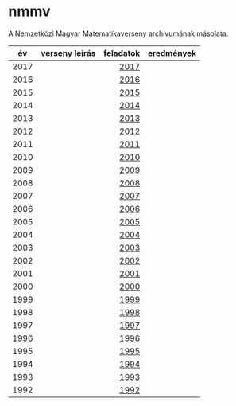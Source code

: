 # nmmv
A Nemzetközi Magyar Matematikaverseny archívumának másolata.

| év | verseny leírás | feladatok | eredmények |
|---|---|---:|---|
| 2017 |   | [2017](2017/2017.md) | |
| 2016 |   | [2016](2016/2016.md) | |
| 2015 |   | [2015](2015/2015.md) | |
| 2014 |   | [2014](2014/2014.md) | |
| 2013 |   | [2013](2013/2013.md) | |
| 2012 |   | [2012](2012/2012.md) | |
| 2011 |   | [2011](2011/2011.md) | |
| 2010 |   | [2010](2010/2010.md) | |
| 2009 |   | [2009](2009/2009.md) | |
| 2008 |   | [2008](2008/2008.md) | |
| 2007 |   | [2007](2007/2007.md) | |
| 2006 |   | [2006](2006/2006.md) | |
| 2005 |   | [2005](2005/2005.md) | |
| 2004 |   | [2004](2004/2004.md) | |
| 2003 |   | [2003](2003/2003.md) | |
| 2002 |   | [2002](2002/2002.md) | |
| 2001 |   | [2001](2001/2001.md) | |
| 2000 |   | [2000](2000/2000.md) | |
| 1999 |   | [1999](1999/1999.md) | |
| 1998 |   | [1998](1998/1998.md) | |
| 1997 |   | [1997](1997/1997.md) | |
| 1996 |   | [1996](1996/1996.md) | |
| 1995 |   | [1995](1995/1995.md) | |
| 1994 |   | [1994](1994/1994.md) | |
| 1993 |   | [1993](1993/1993.md) | |
| 1992 |   | [1992](1992/1992.md) | |

